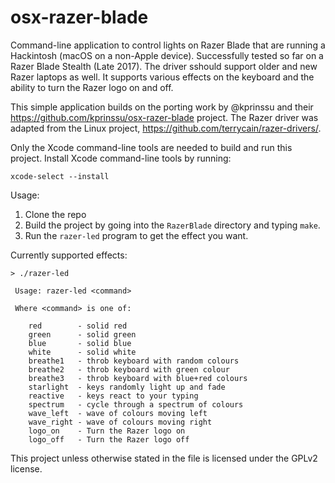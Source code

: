 # osx-razer-blade
Command-line application to control lights on Razer Blade that are running a Hackintosh (macOS on a non-Apple device). Successfully tested so far on a Razer Blade Stealth (Late 2017). The driver sshould support older and new Razer laptops as well. It supports various effects on the keyboard and the ability to turn the Razer logo on and off.

This simple application builds on the porting work by @kprinssu and their https://github.com/kprinssu/osx-razer-blade project. The Razer driver was adapted from the Linux project, https://github.com/terrycain/razer-drivers/.

Only the Xcode command-line tools are needed to build and run this project. Install Xcode command-line tools by running:

    xcode-select --install

Usage:
1. Clone the repo
2. Build the project by going into the `RazerBlade` directory and typing `make`.
3. Run the `razer-led` program to get the effect you want.

Currently supported effects:

```
> ./razer-led

 Usage: razer-led <command>
 
 Where <command> is one of:
 
    red        - solid red  
    green      - solid green  
    blue       - solid blue
    white      - solid white
    breathe1   - throb keyboard with random colours
    breathe2   - throb keyboard with green colour
    breathe3   - throb keyboard with blue+red colours
    starlight  - keys randomly light up and fade
    reactive   - keys react to your typing
    spectrum   - cycle through a spectrum of colours
    wave_left  - wave of colours moving left
    wave_right - wave of colours moving right
    logo_on    - Turn the Razer logo on
    logo_off   - Turn the Razer logo off
```


This project unless otherwise stated in the file is licensed under the GPLv2 license.
